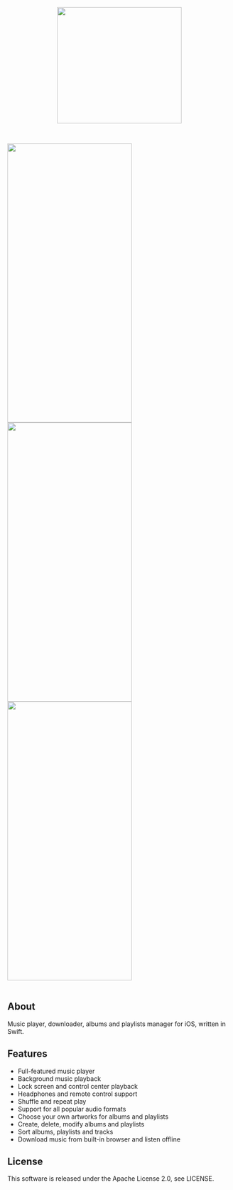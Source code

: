 <p align="center">
<img src="https://github.com/yakovlevvl/SoundPlayer/blob/master/Content/Logo.png" height="261" width="280"></a>
</p>
<br />

<a href="url"><img src="https://github.com/yakovlevvl/SoundPlayer/blob/master/Content/iPhoneX1.png" height="626" width="280" ></a>
<a href="url"><img src="https://github.com/yakovlevvl/SoundPlayer/blob/master/Content/iPhoneX2.png" height="626" width="280" ></a>
<a href="url"><img src="https://github.com/yakovlevvl/SoundPlayer/blob/master/Content/iPhoneX3.png" height="626" width="280" ></a>
<br />
<br />

## About
Music player, downloader, albums and playlists manager for iOS, written in Swift.

## Features
- Full-featured music player
- Background music playback 
- Lock screen and control center playback 
- Headphones and remote control support
- Shuffle and repeat play
- Support for all popular audio formats
- Choose your own artworks for albums and playlists
- Create, delete, modify albums and playlists 
- Sort albums, playlists and tracks
- Download music from built-in browser and listen offline

## License
This software is released under the Apache License 2.0, see LICENSE.
